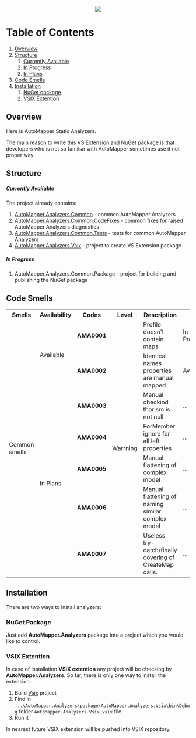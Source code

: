 <div style="text-align: center">
	<img src="package/Logo.ico" />
</div>

# Table of Contents

1. [Overview](#overview)
2. [Structure](#structure)
   1. [Currently Available](#currently-available)
   2. [In Progress](#in-progress)
   3. [In Plans](#in-plans)
3. [Code Smells](#code-smells)
4. [Installation](#installation)
   1. [NuGet package](#nuget-package)
   2. [VSIX Extention](#vsix-extention)

## Overview
Here is AutoMapper Static Analyzers.

The main reason to write this VS Extension and NuGet package is that developers who is not so familiar with AutoMapper sometimes use it not proper way.

## Structure
##### Currently Available
The project already contains:
1. [AutoMapper.Analyzers.Common](src/AutoMapper.Analyzers.Common/AutoMapper.Analyzers.Common.csproj) - common AutoMapper Analyzers
2. [AutoMapper.Analyzers.Common.CodeFixes](src/AutoMapper.Analyzers.Common.CodeFixes/AutoMapper.Analyzers.Common.CodeFixes.csproj) - common fixes for raised AutoMapper Analyzers diagnostics
3. [AutoMapper.Analyzers.Common.Tests](tests/AutoMapper.Analyzers.Common.Tests/AutoMapper.Analyzers.Common.Tests.csproj) - tests for common AutoMapper Analyzers
4. [AutoMapper.Analyzers.Vsix](package/AutoMapper.Analyzers.Vsix/AutoMapper.Analyzers.Vsix.csproj) - project to create VS Extension package
##### In Progress
1. AutoMapper.Analyzers.Common.Package - project for building and publishing the NuGet package

## Code Smells
<table>
	<tr>
		<th>Smells</th>
		<th>Availability</th>
		<th>Codes</th>
		<th>Level</th>
		<th>Description</th>
		<th>Fix</th>
	</tr>
	<tr>
		<td rowspan="7">Common smells</td>
		<td rowspan="2">Available</td>
		<td><b>AMA0001</b></td>
		<td rowspan="7">Warrning</td>
		<td>Profile doesn't contain maps</td>
		<td>In Progress...</td>
	</tr>
	<tr>
		<td><b>AMA0002</b></td>
		<td>Identical names properties are manual mapped</td>
		<td>Available</td>
	</tr>
	<tr>		
        <td rowspan="5">In Plans</td>
		<td><b>AMA0003</b></td>
		<td>Manual checkind thar src is not null</td>
		<td>...</td>
	</tr>
	<tr>
		<td><b>AMA0004</b></td>
		<td>ForMember ignore for all left properties</td>
		<td>...</td>
	</tr>
	<tr>		
		<td><b>AMA0005</b></td>
		<td>Manual flattening of complex model</td>
		<td>...</td>
	</tr>
	<tr>		
		<td><b>AMA0006</b></td>
		<td>Manual flattening of naming similar complex model</td>
		<td>...</td>
	</tr>
	<tr>		
		<td><b>AMA0007</b></td>
		<td>Useless try-catch/finally covering of CreateMap calls.</td>
		<td>...</td>
	</tr>
</table>

## Installation
There are two ways to install analyzers:

### NuGet Package
Just add **AutoMapper.Analyzers** package into a project which you would like to control.

### VSIX Extention
In case of installation **VSIX extention** any project will be checking by **AutoMapper.Analyzers**.
So far, there is only one way to install the extension:
1. Build [Vsix](package/AutoMapper.Analyzers.Vsix/AutoMapper.Analyzers.Vsix.csproj) project
2. Find in `...\AutoMapper.Analyzers\package\AutoMapper.Analyzers.Vsix\bin\Debug` folder `AutoMapper.Analyzers.Vsix.vsix` file
3. Run it

In nearest future VSIX extension will be pushed into VSIX repository.
